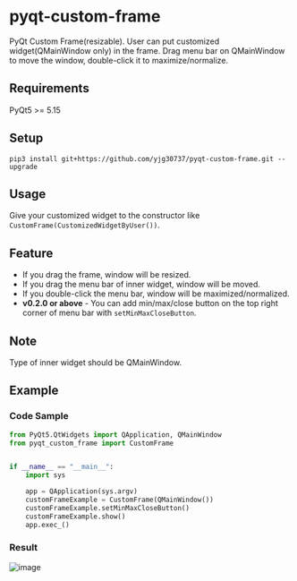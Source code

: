 # pyqt-custom-frame
PyQt Custom Frame(resizable). User can put customized widget(QMainWindow only) in the frame. Drag menu bar on QMainWindow to move the window, double-click it to maximize/normalize. 

## Requirements
PyQt5 >= 5.15

## Setup
```pip3 install git+https://github.com/yjg30737/pyqt-custom-frame.git --upgrade```

## Usage
Give your customized widget to the constructor like ```CustomFrame(CustomizedWidgetByUser())```.

## Feature
* If you drag the frame, window will be resized.
* If you drag the menu bar of inner widget, window will be moved.
* If you double-click the menu bar, window will be maximized/normalized.
* <b>v0.2.0 or above</b> - You can add min/max/close button on the top right corner of menu bar with ```setMinMaxCloseButton```. 

## Note
Type of inner widget should be QMainWindow.

## Example
### Code Sample
```python
from PyQt5.QtWidgets import QApplication, QMainWindow
from pyqt_custom_frame import CustomFrame


if __name__ == "__main__":
    import sys

    app = QApplication(sys.argv)
    customFrameExample = CustomFrame(QMainWindow())
    customFrameExample.setMinMaxCloseButton()
    customFrameExample.show()
    app.exec_()
```

### Result

![image](https://user-images.githubusercontent.com/55078043/150272696-023a9847-2304-4a3f-a2d2-00758bed7871.png)

